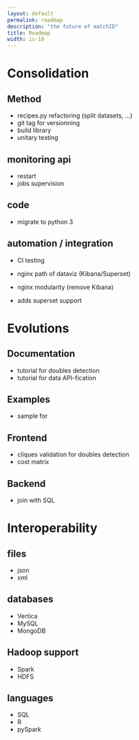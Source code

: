 ```yaml
---
layout: default
permalink: roadmap
description: "the future of matchID"
title: Roadmap
width: is-10
---
```


  <div class="tile is-ancestor" markdown="1">
    <div class="tile is-vertical is-6 is-light" markdown="1">

# Consolidation

## Method
- recipes.py refactoring (split datasets, ...)
- git tag for versionning
- build library
- unitary testing

## monitoring api
- restart
- jobs supervision

## code
- migrate to python 3

## automation / integration
- CI testing
- nginx path of dataviz (Kibana/Superset)
- nginx modularity (remove Kibana)
- adds superset support

  </div>
  <div class="tile is-vertical is-6 is-success" markdown="1">

# Evolutions
## Documentation
- tutorial for doubles detection
- tutorial for data API-fication

## Examples
- sample for 
## Frontend
- cliques validation for doubles detection
- cost matrix

## Backend
- join with SQL
    </div>
  </div>
  <div class="tile is-ancestor" markdown="1">
    <div class="tile is-vertical is-12 is-info" markdown="1">

# Interoperability

## files
- json
- xml

## databases
- Vertica
- MySQL
- MongoDB

## Hadoop support
- Spark
- HDFS

## languages
- SQL
- R
- pySpark
    </div>
  </div>

